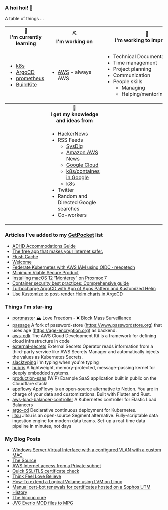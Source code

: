 ### A hoi hoi! 👋

A table of things ...

<table>
    <tr>
        <th>🌱<br/>I'm currently learning</th>
        <th>⛏<br/> I'm working on</th>
        <th>🚧<br/>I'm working to improve on</th>
    </tr>
    <tr>
        <td>
            <ul>
                <li><a href="https://kubernetes.io/">k8s</a></li>
                <li><a href="https://argoproj.github.io/">ArgoCD</a></li>
                <li><a href="https://prometheus.io/">prometheus</a></li>
                <li><a href="https://buildkite.com">BuildKite</a></li>
            </ul>
        </td>
        <td>
            <ul>
                <li><a href="https://aws.amazon.com/">AWS</a> - always AWS</li>
            </ul>
        </td>
        <td>
            <ul>
                <li>Technical Documentation</li>
                <li>Time management</li>
                <li>Project planning</li
                ><li>Communication</li>
                <li>People skills<ul>
                <li>Managing</li>
                <li>Helping/mentoring/coaching</li>
            </ul>
        </td>
    </tr>
    <tr>
        <th>&nbsp;</th>
        <th>🏫<br/>I get my knowledge and ideas from</th>
        <th>&nbsp;</th>
    </tr>
    <tr>
        <td>&nbsp;</td>
        <td>
            <ul>
                <li><a href="https://news.ycombinator.com/">HackerNews</a></li>
                <li>
                    RSS Feeds
                    <ul>
                        <li><a href="http://fetchrss.com/rss/5b4e9e358a93f8cc058b4567960404014.xml">SysDig</a></li>
                        <li><a href="https://aws.amazon.com/new/feed/">Amazon AWS News</a></li>
                        <li><a href="https://cloudblog.withgoogle.com/rss/">Google Cloud</a></li>
                        <li><a href="https://cloudblog.withgoogle.com/products/containers-kubernetes/rss/">k8s/containes in Google</a></li>
                        <li><a href="https://kubernetes.io/feed.xml">k8s</a></li>
                    </ul>
                </li>
                <li>Twitter</li>
                <li>Random and Directed Google searches</li>
                <li>Co-workers</li>
            </ul>
        </td>
        <td>&nbsp;</td>
    </tr>
</table>

### Articles I've added to my [GetPocket](https://getpocket.com/) list

* [ADHD Accommodations Guide](https://adhdatwork.add.org/adhd-accommodation-guide/)
* [The free app that makes your Internet safer.](https://1.1.1.1)
* [Flush Cache](https://developers.google.com/speed/public-dns/cache)
* [Welcome](https://superset.apache.org/)
* [Federate Kubernetes with AWS IAM using OIDC · reecetech](https://reece.tech/posts/oidc-k8s-to-aws/)
* [Minimum Viable Secure Product](https://mvsp.dev/mvsp.en/index.html)
* [Installing macOS 12 “Monterey” on Proxmox 7](https://www.nicksherlock.com/2021/10/installing-macos-12-monterey-on-proxmox-7/)
* [Container security best practices: Comprehensive guide](https://sysdig.com/blog/container-security-best-practices/)
* [Turbocharge ArgoCD with App of Apps Pattern and Kustomized Helm](https://medium.com/dzerolabs/turbocharge-argocd-with-app-of-apps-pattern-and-kustomized-helm-ea4993190e7c)
* [Use Kustomize to post-render Helm charts in ArgoCD](https://dev.to/camptocamp-ops/use-kustomize-to-post-render-helm-charts-in-argocd-2ml6)

### Things I'm star-ing

* [portmaster](https://github.com/safing/portmaster)
  🏔 Love Freedom - ❌ Block Mass Surveillance
* [passage](https://github.com/FiloSottile/passage)
  A fork of password-store (https://www.passwordstore.org) that uses age (https://age-encryption.org) as backend.
* [aws-cdk](https://github.com/aws/aws-cdk)
  The AWS Cloud Development Kit is a framework for defining cloud infrastructure in code
* [external-secrets](https://github.com/external-secrets/external-secrets)
  External Secrets Operator reads information from a third-party service like AWS Secrets Manager and automatically injects the values as Kubernetes Secrets.
* [slacktyping](https://github.com/will/slacktyping)
  i'm typing when you're typing
* [hubris](https://github.com/oxidecomputer/hubris)
  A lightweight, memory-protected, message-passing kernel for deeply embedded systems.
* [production-saas](https://github.com/cloudflare/production-saas)
  (WIP) Example SaaS application built in public on the Cloudflare stack!
* [appflowy](https://github.com/AppFlowy-IO/appflowy)
  AppFlowy is an open-source alternative to Notion. You are in charge of your data and customizations. Built with Flutter and Rust.
* [aws-load-balancer-controller](https://github.com/kubernetes-sigs/aws-load-balancer-controller)
  A Kubernetes controller for Elastic Load Balancers
* [argo-cd](https://github.com/argoproj/argo-cd)
  Declarative continuous deployment for Kubernetes.
* [jitsu](https://github.com/jitsucom/jitsu)
  Jitsu is an open-source Segment alternative. Fully-scriptable data ingestion engine for modern data teams. Set-up a real-time data pipeline in minutes, not days

### My Blog Posts

* [Windows Server Virtual Interface with a configured VLAN with a custom MAC](https://pgmac.net.au/technology/2019/12/23/windows-vlan.html)
* [The Source](https://pgmac.net.au/technology/2019/02/25/the-source.html)
* [AWS Internet access from a Private subnet](https://pgmac.net.au/technology/2018/09/03/aws-internet-private-subnets.html)
* [Quick SSL/TLS certificate check](https://pgmac.net.au/technology/2018/04/09/ssl-tls-check.html)
* [Think Feel Love Believe](https://pgmac.net.au/family/2017/11/03/think-feel-love-believe.html)
* [How-To extend a Logical Volume using LVM on Linux](https://pgmac.net.au/technology/2017/11/02/lmv-extend.html)
* [Manual cert-bot renewals for certificates hosted on a Sophos UTM](https://pgmac.net.au/technology/2017/08/30/cert-bot-renewal-sophos-utm.html)
* [History](https://pgmac.net.au/language/2017/08/19/history.html)
* [The hiccup cure](https://pgmac.net.au/no%20laughing%20matter/2017/05/28/the-hiccup-cure.html)
* [JVC Everio MOD files to MPG](https://pgmac.net.au/technology/2015/03/18/jvc-everio-mod-to-mpg.html)
